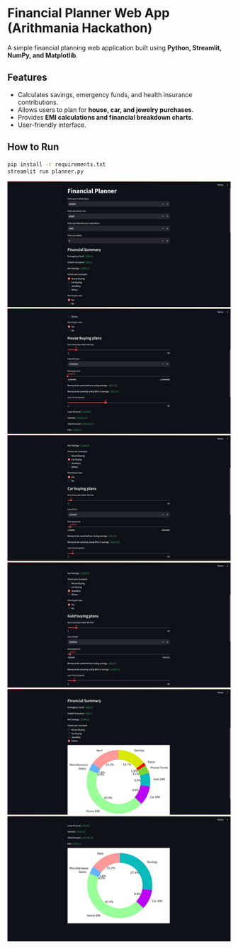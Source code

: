 # Financial Planner Web App (Arithmania Hackathon)
A simple financial planning web application built using **Python, Streamlit, NumPy, and Matplotlib**.

## Features
- Calculates savings, emergency funds, and health insurance contributions.
- Allows users to plan for **house, car, and jewelry purchases**.
- Provides **EMI calculations and financial breakdown charts**.
- User-friendly interface.

## How to Run
```bash
pip install -r requirements.txt
streamlit run planner.py
```

![Alt Text](https://github.com/jguruprasad2005/Financial-Planner/blob/main/img1.jpeg)
![Alt Text](https://github.com/jguruprasad2005/Financial-Planner/blob/main/img2.jpeg)
![Alt Text](https://github.com/jguruprasad2005/Financial-Planner/blob/main/img3.jpeg)
![Alt Text](https://github.com/jguruprasad2005/Financial-Planner/blob/main/img4.jpeg)
![Alt Text](https://github.com/jguruprasad2005/Financial-Planner/blob/main/img5.jpeg)
![Alt Text](https://github.com/jguruprasad2005/Financial-Planner/blob/main/img6.jpeg)

